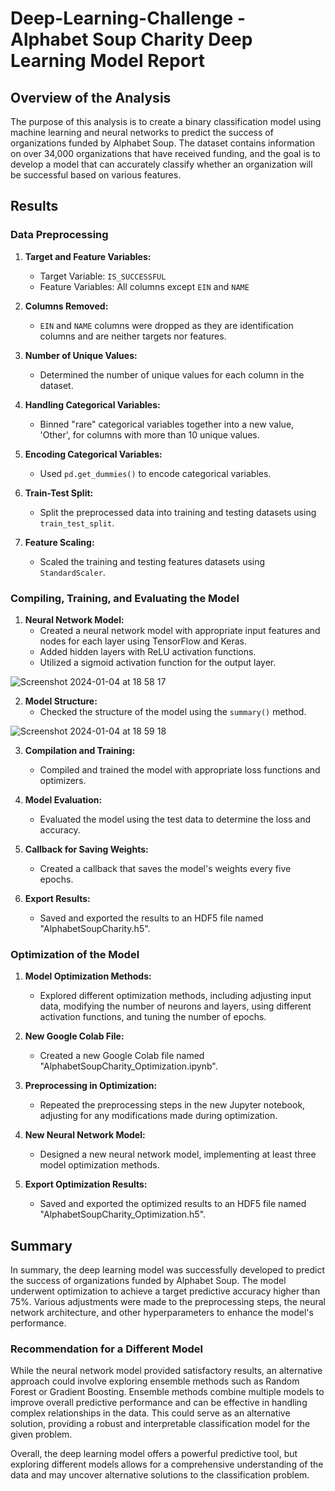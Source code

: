 # Deep-Learning-Challenge - Alphabet Soup Charity Deep Learning Model Report

## Overview of the Analysis

The purpose of this analysis is to create a binary classification model using machine learning and neural networks to predict the success of organizations funded by Alphabet Soup. The dataset contains information on over 34,000 organizations that have received funding, and the goal is to develop a model that can accurately classify whether an organization will be successful based on various features.

## Results

### Data Preprocessing

1. **Target and Feature Variables:**
   - Target Variable: `IS_SUCCESSFUL`
   - Feature Variables: All columns except `EIN` and `NAME`

2. **Columns Removed:**
   - `EIN` and `NAME` columns were dropped as they are identification columns and are neither targets nor features.

3. **Number of Unique Values:**
   - Determined the number of unique values for each column in the dataset.

4. **Handling Categorical Variables:**
   - Binned "rare" categorical variables together into a new value, 'Other', for columns with more than 10 unique values.

5. **Encoding Categorical Variables:**
   - Used `pd.get_dummies()` to encode categorical variables.

6. **Train-Test Split:**
   - Split the preprocessed data into training and testing datasets using `train_test_split`.

7. **Feature Scaling:**
   - Scaled the training and testing features datasets using `StandardScaler`.

### Compiling, Training, and Evaluating the Model

1. **Neural Network Model:**
   - Created a neural network model with appropriate input features and nodes for each layer using TensorFlow and Keras.
   - Added hidden layers with ReLU activation functions.
   - Utilized a sigmoid activation function for the output layer.
     
![Screenshot 2024-01-04 at 18 58 17](https://github.com/foomatia/Deep-Learning-Challenge/assets/108195931/09928d65-1fbf-4b9c-bdbf-09176cf11e64)

2. **Model Structure:**
   - Checked the structure of the model using the `summary()` method.

![Screenshot 2024-01-04 at 18 59 18](https://github.com/foomatia/Deep-Learning-Challenge/assets/108195931/305c1cea-23c2-47fc-bad2-3fac44888fdf)

3. **Compilation and Training:**
   - Compiled and trained the model with appropriate loss functions and optimizers.

4. **Model Evaluation:**
   - Evaluated the model using the test data to determine the loss and accuracy.

5. **Callback for Saving Weights:**
   - Created a callback that saves the model's weights every five epochs.

6. **Export Results:**
   - Saved and exported the results to an HDF5 file named "AlphabetSoupCharity.h5".

### Optimization of the Model

1. **Model Optimization Methods:**
   - Explored different optimization methods, including adjusting input data, modifying the number of neurons and layers, using different activation functions, and tuning the number of epochs.

2. **New Google Colab File:**
   - Created a new Google Colab file named "AlphabetSoupCharity_Optimization.ipynb".

3. **Preprocessing in Optimization:**
   - Repeated the preprocessing steps in the new Jupyter notebook, adjusting for any modifications made during optimization.

4. **New Neural Network Model:**
   - Designed a new neural network model, implementing at least three model optimization methods.

5. **Export Optimization Results:**
   - Saved and exported the optimized results to an HDF5 file named "AlphabetSoupCharity_Optimization.h5".

## Summary

In summary, the deep learning model was successfully developed to predict the success of organizations funded by Alphabet Soup. The model underwent optimization to achieve a target predictive accuracy higher than 75%. 
Various adjustments were made to the preprocessing steps, the neural network architecture, and other hyperparameters to enhance the model's performance.

### Recommendation for a Different Model

While the neural network model provided satisfactory results, an alternative approach could involve exploring ensemble methods such as Random Forest or Gradient Boosting. Ensemble methods combine multiple models to improve overall predictive performance and can be effective in handling complex relationships in the data. This could serve as an alternative solution, providing a robust and interpretable classification model for the given problem.

Overall, the deep learning model offers a powerful predictive tool, but exploring different models allows for a comprehensive understanding of the data and may uncover alternative solutions to the classification problem.
